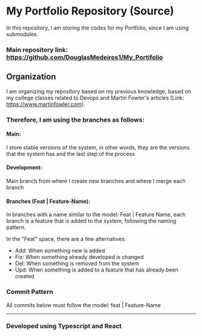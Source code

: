 # My Portfolio Repository (Source)
 In this repository, I am storing the codes for my Portfolio, since I am using submodules.

### Main repository link: https://github.com/DouglasMedeiros1/My_Portifolio

## Organization

I am organizing my repository based on my previous knowledge, based on my college classes related to Devops and Martin Fowler's articles (Link: https://www.martinfowler.com).

### Therefore, I am using the branches as follows:

#### Main:
I store stable versions of the system, in other words, they are the versions that the system has and the last step of the process

#### Development:
Main branch from where I create new branches and where I merge each branch

#### Branches (Feat | Feature-Name):
In branches with a name similar to the model: Feat | Feature Name, each branch is a feature that is added to the system, following the naming pattern.

In the "Feat" space, there are a few alternatives:
- Add: When something new is added
- Fix: When something already developed is changed
- Del: When something is removed from the system
- Upd: When something is added to a feature that has already been created

### Commit Pattern

All commits below must follow the model: feat | Feature-Name

<hr>

### Developed using Typescript and React

<br>
